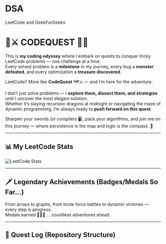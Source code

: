 # DSA
LeetCode and GeekForGeeks
# 🧭⚔️ CODEQUEST 🧩🚀  

This is **my coding odyssey** where I embark on quests to conquer tricky LeetCode problems — one challenge at a time.  
Every solved problem is a **milestone** in my journey, every bug a **monster defeated**, and every optimization a **treasure discovered**.  

LeetCode? More like **CodeQuest** 🗺️⚔️ — and I’m here for the adventure.  

I don’t just solve problems — I **explore them, dissect them, and strategize** until I uncover the most elegant solution.  
Whether it’s slaying recursion dragons at midnight or navigating the maze of dynamic programming, I’m always ready to **push forward on this quest**.  

Sharpen your swords (or compilers 🖥️), pack your algorithms, and join me on this journey — where persistence is the map and logic is the compass. 🧭  

---

## 📊 My LeetCode Stats  

![LeetCode Stats](https://leetcard.jacoblin.cool/YOUR_USERNAME?theme=dark&font=baloo&ext=contest)  

---

## 🗡️ Legendary Achievements (Badges/Medals So Far...)  

From arrays to graphs, from brute force battles to dynamic victories — every step is progress.  
Medals earned 🥇🥈🥉 … countless adventures ahead.  

---

## 🏹 Quest Log (Repository Structure)  

